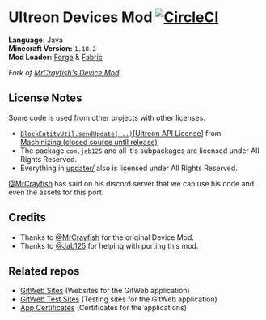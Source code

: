 # Ultreon Devices Mod [![CircleCI](https://dl.circleci.com/status-badge/img/gh/Ultreon/devices-mod/tree/1.18-development.svg?style=svg)](https://dl.circleci.com/status-badge/redirect/gh/Ultreon/devices-mod/tree/1.18-development)
**Language:** Java  
**Minecraft Version:** `1.18.2`  
**Mod Loader:** [Forge](https://files.minecraftforge.net/) & [Fabric](https://fabricmc.net/)

*Fork of [MrCrayfish's Device Mod](https://github.com/MrCrayfish/MrCrayfishDeviceMod)*

## License Notes
Some code is used from other projects with other licenses.
* [`BlockEntityUtil.sendUpdate(...)`](common/src/main/java/com/ultreon/devices/util/BlockEntityUtil.java)[[Ultreon API License]](licenses/ultreon-api-1.0.txt) from [Machinizing (closed source until release)](https://gitlab.com/ultreon/machinizing)
* The package `com.jab125` and all it's subpackages are licensed under All Rights Reserved.
* Everything in [updater/](updater) also is licensed under All Rights Reserved.

[@MrCrayfish](https://github.com/MrCrayfish) has said on his discord server that we can use his code and even the assets for this port.


## Credits
* Thanks to [@MrCrayfish](https://github.com/MrCrayfish) for the original Device Mod.
* Thanks to [@Jab125](https://github.com/Jab125) for helping with porting this mod.

## Related repos
* [GitWeb Sites](https://github.com/Ultreon/gitweb-sites) (Websites for the GitWeb application)
* [GitWeb Test Sites](https://github.com/Jab125/gitweb-sites) (Testing sites for the GitWeb application)
* [App Certificates](https://github.com/Ultreon/device-mod-certificates) (Certificates for the applications)
